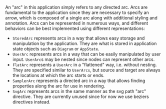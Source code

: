 An "arc" in this application simply refers to any directed arc. 
Arcs are fundamental to the application since they are necessary to specify an arrow,
which is composed of a single arc along with additional styling and annotation.
Arcs can be represented in numerous ways, and different behaviors can be best implemented using different representations:
* `StoredArc` represents arcs in a way that allows easy storage and manipulation by the application. 
  They are what is stored in application state objects such as `Diagram` or `AppState`.
* `UserArc` represents arcs in a way that can be easily manipulated by user input. 
  `UserArc`s may be nested since nodes can represent other arcs.
* `FlatArc` represents a `UserArc` in a "flattened" way, i.e. without nesting.
  They are specified similar to `UserArcs`, but source and target are always the locations at which the arc starts or ends.
* `SamplerArc` represents a directed arc in a way that allows finding properties along the arc for use in rendering.
* `SvgArc` represents arcs in the same manner as the svg path "arc" directive.
  They are currently unused since for now we use beziers directives instead.
